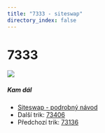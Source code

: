 ```yaml
---
title: "7333 - siteswap"
directory_index: false
---
```


# 7333

![](/animace/siteswap/7333.gif)

##### Kam dál

- [Siteswap - podrobný návod](/siteswap.html "Podrobné vysvětlení siteswapů..")
- Další trik: [73406](73406.html "Siteswap 73406")
- Předchozí trik: [73136](73136.html "Siteswap 73136")

